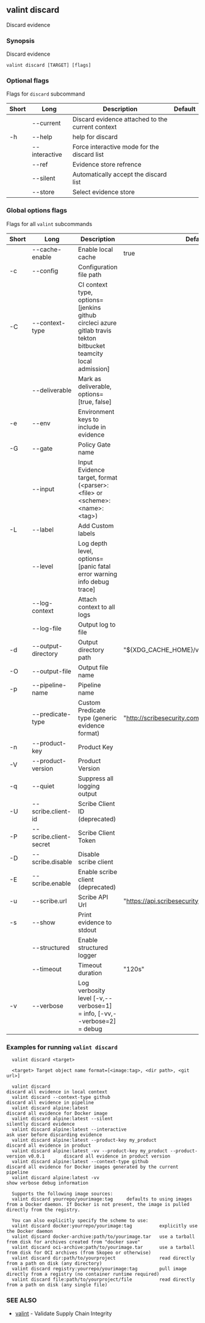 ## valint discard

Discard evidence

### Synopsis

Discard evidence

```
valint discard [TARGET] [flags]
```

### Optional flags 
Flags for `discard` subcommand


| Short | Long | Description | Default |
| --- | --- | --- | --- |
| | --current | Discard evidence attached to the current context | |
| -h | --help | help for discard | |
| | --interactive | Force interactive mode for the discard list | |
| | --ref | Evidence store refrence | |
| | --silent | Automatically accept the discard list | |
| | --store | Select evidence store | |


### Global options flags
Flags for all `valint` subcommands


| Short | Long | Description | Default |
| --- | --- | --- | --- |
| | --cache-enable | Enable local cache | true |
| -c | --config | Configuration file path | |
| -C | --context-type | CI context type, options=[jenkins github circleci azure gitlab travis tekton bitbucket teamcity local admission] | |
| | --deliverable | Mark as deliverable, options=[true, false] | |
| -e | --env | Environment keys to include in evidence | |
| -G | --gate | Policy Gate name | |
| | --input | Input Evidence target, format (\<parser>:\<file> or \<scheme>:\<name>:\<tag>) | |
| -L | --label | Add Custom labels | |
| | --level | Log depth level, options=[panic fatal error warning info debug trace] | |
| | --log-context | Attach context to all logs | |
| | --log-file | Output log to file | |
| -d | --output-directory | Output directory path | "$\{XDG_CACHE_HOME\}/valint" |
| -O | --output-file | Output file name | |
| -p | --pipeline-name | Pipeline name | |
| | --predicate-type | Custom Predicate type (generic evidence format) | "http://scribesecurity.com/evidence/generic/v0.1" |
| -n | --product-key | Product Key | |
| -V | --product-version | Product Version | |
| -q | --quiet | Suppress all logging output | |
| -U | --scribe.client-id | Scribe Client ID (deprecated) | |
| -P | --scribe.client-secret | Scribe Client Token | |
| -D | --scribe.disable | Disable scribe client | |
| -E | --scribe.enable | Enable scribe client (deprecated) | |
| -u | --scribe.url | Scribe API Url | "https://api.scribesecurity.com" |
| -s | --show | Print evidence to stdout | |
| | --structured | Enable structured logger | |
| | --timeout | Timeout duration | "120s" |
| -v | --verbose | Log verbosity level [-v,--verbose=1] = info, [-vv,--verbose=2] = debug | |


### Examples for running `valint discard`

```
  valint discard <target>
  
  <target> Target object name format=[<image:tag>, <dir path>, <git url>]

  valint discard                                                                    discard all evidence in local context
  valint discard --context-type github                                              discard all evidence in pipeline
  valint discard alpine:latest                                                      discard all evidence for Docker image
  valint discard alpine:latest --silent                                             silently discard evidence
  valint discard alpine:latest --interactive                                        ask user before discarding evidence
  valint discard alpine:latest --product-key my_product                             discard all evidence in product
  valint discard alpine:latest -vv --product-key my_product --product-version v0.0.1       discard all evidence in product version
  valint discard alpine:latest --context-type github                                discard all evidence for Docker images generated by the current pipeline
  valint discard alpine:latest -vv                                                  show verbose debug information

  Supports the following image sources:
  valint discard yourrepo/yourimage:tag     defaults to using images from a Docker daemon. If Docker is not present, the image is pulled directly from the registry.

  You can also explicitly specify the scheme to use:
  valint discard docker:yourrepo/yourimage:tag          explicitly use the Docker daemon
  valint discard docker-archive:path/to/yourimage.tar   use a tarball from disk for archives created from "docker save"
  valint discard oci-archive:path/to/yourimage.tar      use a tarball from disk for OCI archives (from Skopeo or otherwise)
  valint discard dir:path/to/yourproject                read directly from a path on disk (any directory)
  valint discard registry:yourrepo/yourimage:tag        pull image directly from a registry (no container runtime required)
  valint discard file:path/to/yourproject/file          read directly from a path on disk (any single file)

```

### SEE ALSO

* [valint](valint.md)	 - Validate Supply Chain Integrity

